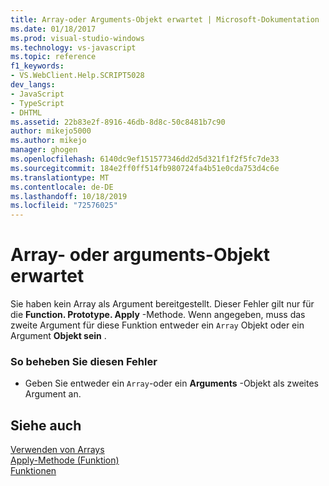 ```yaml
---
title: Array-oder Arguments-Objekt erwartet | Microsoft-Dokumentation
ms.date: 01/18/2017
ms.prod: visual-studio-windows
ms.technology: vs-javascript
ms.topic: reference
f1_keywords:
- VS.WebClient.Help.SCRIPT5028
dev_langs:
- JavaScript
- TypeScript
- DHTML
ms.assetid: 22b83e2f-8916-46db-8d8c-50c8481b7c90
author: mikejo5000
ms.author: mikejo
manager: ghogen
ms.openlocfilehash: 6140dc9ef151577346dd2d5d321f1f2f5fc7de33
ms.sourcegitcommit: 184e2ff0ff514fb980724fa4b51e0cda753d4c6e
ms.translationtype: MT
ms.contentlocale: de-DE
ms.lasthandoff: 10/18/2019
ms.locfileid: "72576025"
---
```

# <a name="array-or-arguments-object-expected"></a>Array- oder arguments-Objekt erwartet
Sie haben kein Array als Argument bereitgestellt. Dieser Fehler gilt nur für die **Function. Prototype. Apply** -Methode. Wenn angegeben, muss das zweite Argument für diese Funktion entweder ein `Array` Objekt oder ein Argument **Objekt sein** .  
  
### <a name="to-correct-this-error"></a>So beheben Sie diesen Fehler  
  
- Geben Sie entweder ein `Array`-oder ein **Arguments** -Objekt als zweites Argument an.  
  
## <a name="see-also"></a>Siehe auch  
 [Verwenden von Arrays](../../javascript/advanced/using-arrays-javascript.md)    
 [Apply-Methode (Funktion)](../../javascript/reference/apply-method-function-javascript.md)    
 [Funktionen](../../javascript/functions-javascript.md)